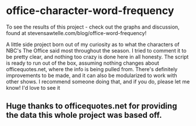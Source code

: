# office-character-word-frequency

To see the results of this project - check out the graphs and discussion, found at stevensawtelle.com/blog/office-word-frequency!

A little side project born out of my curiosity as to what the characters of NBC's The Office said most throughout the season. I tried to comment it to be pretty clear, and nothing too crazy is done here in all honesty. The script is ready to run out of the box, assuming nothing changes about officequotes.net, where the info is being pulled from. There's definitely improvements to be made, and it can also be modularized to work with other shows. I recommend someone doing that, and if you do, please let me know! I'd love to see it

## Huge thanks to officequotes.net for providing the data this whole project was based off. 
